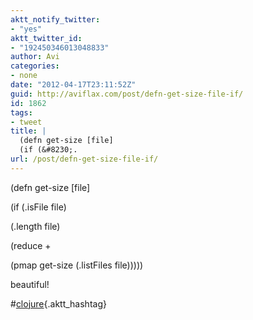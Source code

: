 ```yaml
---
aktt_notify_twitter:
- "yes"
aktt_twitter_id:
- "192450346013048833"
author: Avi
categories:
- none
date: "2012-04-17T23:11:52Z"
guid: http://aviflax.com/post/defn-get-size-file-if/
id: 1862
tags:
- tweet
title: |
  (defn get-size [file]
  (if (&#8230;.
url: /post/defn-get-size-file-if/
---
```

(defn get-size [file]
    
(if (.isFile file)
      
(.length file)
      
(reduce +
        
(pmap get-size (.listFiles file)))))

beautiful!
   
#[clojure](http://search.twitter.com/search?q=%23clojure){.aktt_hashtag}